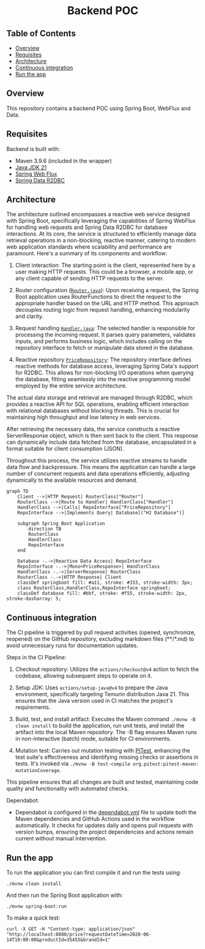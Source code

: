 <h1 align="center">
   <div>Backend POC</div>
</h1>

## Table of Contents

- [Overview](#overview)
- [Requisites](#requisites)
- [Architecture](#architecture)
- [Continuous integration](#continuous-integration)
- [Run the app](#run-the-app)

## Overview

This repository contains a backend POC using Spring Boot, WebFlux and Data.

## Requisites

Backend is built with:

- Maven 3.9.6 (included in the wrapper)
- [Java JDK 21](https://adoptium.net/)
- [Spring Web Flux](https://docs.spring.io/spring-framework/reference/web-reactive.html)
- [Spring Data R2DBC](https://docs.spring.io/spring-data/relational/reference/r2dbc.html)

## Architecture

The architecture outlined encompasses a reactive web service designed with Spring Boot, specifically leveraging the
capabilities of Spring WebFlux for handling web requests and Spring Data R2DBC for database interactions. At its core,
the service is structured to efficiently manage data retrieval operations in a non-blocking, reactive manner, catering
to modern web application standards where scalability and performance are paramount. Here's a summary of its components
and workflow:

1. Client interaction:
   The starting point is the client, represented here by a user making HTTP requests. This could be a browser, a mobile
   app, or any client capable of sending HTTP requests to the server.

2. Router configuration ([`Router.java`](./src/main/java/com/fortun/backend/Router.java)):
   Upon receiving a request, the Spring Boot application uses RouterFunctions to direct the request to the appropriate
   handler based on the URL and HTTP method. This approach decouples routing logic from request handling, enhancing
   modularity and clarity.

3. Request handling [`Handler.java`](./src/main/java/com/fortun/backend/Handler.java):
   The selected handler is responsible for processing the incoming request. It parses query parameters, validates
   inputs, and performs business logic, which includes calling on the repository interface to fetch or manipulate data
   stored in the database.

4. Reactive repository [`PriceRepository`](./src/main/java/com/fortun/backend/PriceRepository.java):
   The repository interface defines reactive methods for database access, leveraging Spring Data's support for R2DBC.
   This allows for non-blocking I/O operations when querying the database, fitting seamlessly into the reactive
   programming model employed by the entire service architecture.

The actual data storage and retrieval are managed through R2DBC, which provides a reactive API for SQL operations,
enabling efficient interaction with relational databases without blocking threads. This is crucial for maintaining high
throughput and low latency in web services.

After retrieving the necessary data, the service constructs a reactive ServerResponse object, which is then sent back to
the client. This response can dynamically include data fetched from the database, encapsulated in a format suitable for
client consumption (JSON).

Throughout this process, the service utilizes reactive streams to handle data flow and backpressure. This means the
application can handle a large number of concurrent requests and data operations efficiently, adjusting dynamically to
the available resources and demand.

```mermaid
graph TD
    Client -->|HTTP Request| RouterClass["Router"]
    RouterClass -->|Route to Handler| HandlerClass["Handler"]
    HandlerClass -->|Calls| RepoInterface["PriceRepository"]
    RepoInterface -->|Implements Query| Database[("H2 Database")]

    subgraph Spring Boot Application
        direction TB
        RouterClass
        HandlerClass
        RepoInterface
    end

    Database -.->|Reactive Data Access| RepoInterface
    RepoInterface -.->|Mono<PriceResponse>| HandlerClass
    HandlerClass -.->|ServerResponse| RouterClass
    RouterClass -.->|HTTP Response| Client
    classDef springboot fill: #a11, stroke: #333, stroke-width: 3px;
    class RouterClass,HandlerClass,RepoInterface springboot;
    classDef database fill: #bbf, stroke: #f55, stroke-width: 2px, stroke-dasharray: 5;
```

## Continuous integration

The CI pipeline is triggered by pull request activities (opened, synchronize, reopened) on the GitHub repository,
excluding markdown files (**/*.md) to avoid unnecessary runs for documentation updates.

Steps in the CI Pipeline:

1. Checkout repository: Utilizes the `actions/checkout@v4` action to fetch the codebase, allowing subsequent steps to
   operate on it.

2. Setup JDK: Uses `actions/setup-java@v4` to prepare the Java environment, specifically targeting Temurin distribution
   Java 21. This ensures that the Java version used in CI matches the project's requirements.

3. Build, test, and install artifact: Executes the Maven command `./mvnw -B clean install` to build the application, run
   unit tests, and install the artifact into the local Maven repository. The -B flag ensures Maven runs in
   non-interactive (batch) mode, suitable for CI environments.

4. Mutation test: Carries out mutation testing with [PITest](https://pitest.org/), enhancing the test suite's
   effectiveness and identifying
   missing checks or assertions in tests. It's invoked via `./mvnw -B test-compile org.pitest:pitest-maven:
   mutationCoverage`.

This pipeline ensures that all changes are built and tested, maintaining code quality and functionality with automated
checks.

Dependabot:

- Dependabot is configured in the [dependabot.yml](./.github/dependabot.yml) file to update both the Maven dependencies
  and GitHub Actions used in the workflow automatically. It checks for updates daily and opens pull requests with
  version bumps, ensuring the project dependencies and actions remain current without manual intervention.

## Run the app

To run the application you can first compile it and run the tests using:

```shell
./mvnw clean install
```

And then run the Spring Boot application with:

```shell
./mvnw spring-boot:run
```

To make a quick test:

```shell
curl -X GET -H "Content-type: application/json" "http://localhost:8080/price?requestDateTime=2020-06-14T10:00:00&productId=35455&brandId=1"
```
